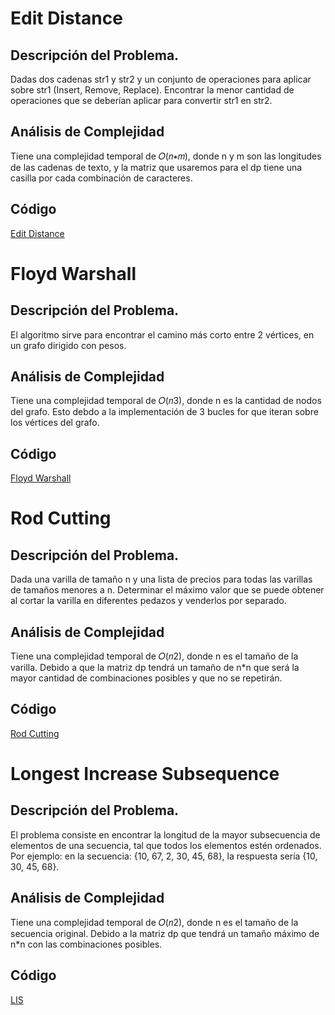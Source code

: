 # Edit Distance
## Descripción del Problema.
Dadas dos cadenas str1 y str2 y un conjunto de operaciones para aplicar sobre str1 (Insert, Remove, Replace). Encontrar la menor cantidad de operaciones que se deberían aplicar para convertir str1 en str2.

## Análisis de Complejidad
Tiene una complejidad temporal de 𝑂(𝑛∗𝑚), donde n y m son las longitudes de las cadenas de texto, y la matriz que usaremos para el dp tiene una casilla por cada combinación de caracteres.
## Código
[Edit Distance](EditDistance.cpp)



# Floyd Warshall
## Descripción del Problema.
El algoritmo sirve para encontrar el camino más corto entre 2 vértices, en un grafo dirigido con pesos.
## Análisis de Complejidad
Tiene una complejidad temporal de 𝑂(𝑛3), donde n es la cantidad de nodos del grafo. Esto debdo a la implementación de 3 bucles for que iteran sobre los vértices del grafo.
## Código
[Floyd Warshall](FloydWarshall.cpp)

# Rod Cutting
## Descripción del Problema.
Dada una varilla de tamaño n y una lista de precios para todas las varillas de tamaños menores a n. Determinar el máximo valor que se puede obtener al cortar la varilla en diferentes pedazos y venderlos por separado.
## Análisis de Complejidad
Tiene una complejidad temporal de 𝑂(𝑛2), donde n es el tamaño de la varilla. Debido a que la matriz dp tendrá un tamaño de n*n que será la mayor cantidad de combinaciones posibles y que no se repetirán.
## Código
[Rod Cutting](RodCutting.cpp)

# Longest Increase Subsequence
## Descripción del Problema.
El problema consiste en encontrar la longitud de la mayor subsecuencia de elementos de una secuencia, tal que todos los elementos estén ordenados.
Por ejemplo: en la secuencia: {10, 67, 2, 30, 45, 68}, la respuesta sería {10, 30, 45, 68}.
## Análisis de Complejidad
Tiene una complejidad temporal de 𝑂(𝑛2), donde n es el tamaño de la secuencia original. Debido a la matriz dp que tendrá un tamaño máximo de n*n con las combinaciones posibles.
## Código
[LIS](LIS.cpp)
